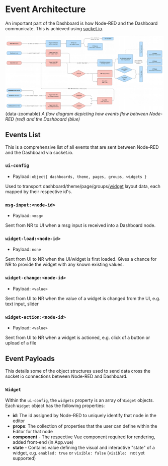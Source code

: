 # Event Architecture

An important part of the Dashboard is how Node-RED and the Dashboard communicate. This is achieved using [socket.io](https://socket.io/).

![A flow diagram depicting how events flow between Node-RED and the Dashboard](../../assets/images/events-architecture.png){data-zoomable}
*A flow diagram depicting how events flow between Node-RED (red) and the Dashboard (blue)*

## Events List

This is a comprehensive list of all events that are sent between Node-RED and the Dashboard via socket.io.

### `ui-config`
- Payload: `object{ dashboards, theme, pages, groups, widgets }`

Used to transport dashboard/theme/page/groups/[widget](#widget) layout data, each mapped by their respective id's.

### `msg-input:<node-id>`
- Payload: `<msg>`

Sent from NR to UI when a msg input is received into a Dashboard node.

### `widget-load:<node-id>`
- Payload: `none`

Sent from UI to NR when the UI/widget is first loaded. Gives a chance for NR to provide the widget with any known existing values.

### `widget-change:<node-id>`
- Payload: `<value>`

Sent from UI to NR when the value of a widget is changed from the UI, e.g. text input, slider

### `widget-action:<node-id>`
- Payload: `<value>`

Sent from UI to NR when a widget is actioned, e.g. click of a button or upload of a file

## Event Payloads

This details some of the object structures used to send data cross the socket io connections between Node-RED and Dashboard.

### `Widget`

Within the `ui-config`, the `widgets` property is an array of `Widget` objects. Each `Widget` object has the following properties:

- **id**: The id assigned by Node-RED to uniquely identify that node in the editor
- **props**: The collection of properties that the user can define within the Editor for that node
- **component** - The respective Vue component required for rendering, added front-end (in App.vue)
- **state** - Contains value defining the visual and interactive "state" of a widget, e.g. `enabled: true` or `visible: false` (`visible: ` not yet supported)

